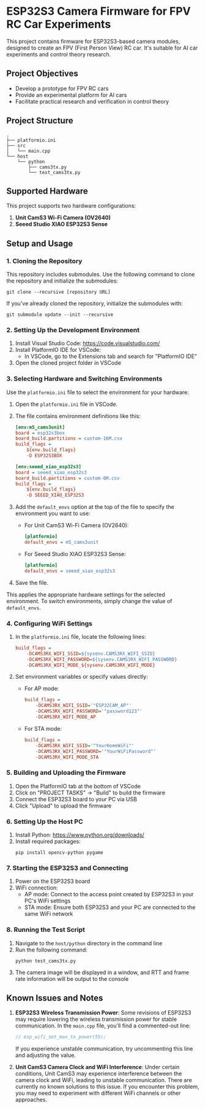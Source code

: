# ESP32S3 Camera Firmware for FPV RC Car Experiments

This project contains firmware for ESP32S3-based camera modules, designed to create an FPV (First Person View) RC car. It's suitable for AI car experiments and control theory research.

## Project Objectives

- Develop a prototype for FPV RC cars
- Provide an experimental platform for AI cars
- Facilitate practical research and verification in control theory

## Project Structure

```
.
├── platformio.ini
├── src
│   └── main.cpp
└── host
    └── python
        ├── cams3tx.py
        └── test_cams3tx.py
```

## Supported Hardware

This project supports two hardware configurations:

1. **Unit CamS3 Wi-Fi Camera (OV2640)**
2. **Seeed Studio XIAO ESP32S3 Sense**

## Setup and Usage

### 1. Cloning the Repository

This repository includes submodules. Use the following command to clone the repository and initialize the submodules:

```
git clone --recursive [repository URL]
```

If you've already cloned the repository, initialize the submodules with:

```
git submodule update --init --recursive
```

### 2. Setting Up the Development Environment

1. Install Visual Studio Code: https://code.visualstudio.com/
2. Install PlatformIO IDE for VSCode:
   - In VSCode, go to the Extensions tab and search for "PlatformIO IDE"
3. Open the cloned project folder in VSCode

### 3. Selecting Hardware and Switching Environments

Use the `platformio.ini` file to select the environment for your hardware:

1. Open the `platformio.ini` file in VSCode.

2. The file contains environment definitions like this:

   ```ini
   [env:m5_cams3unit]
   board = esp32s3box
   board_build.partitions = custom-16M.csv
   build_flags = 
       ${env.build_flags}
       -D ESP32S3BOX

   [env:seeed_xiao_esp32s3]
   board = seeed_xiao_esp32s3
   board_build.partitions = custom-8M.csv
   build_flags = 
       ${env.build_flags}
       -D SEEED_XIAO_ESP32S3
   ```

3. Add the `default_envs` option at the top of the file to specify the environment you want to use:
   - For Unit CamS3 Wi-Fi Camera (OV2640):
     ```ini
     [platformio]
     default_envs = m5_cams3unit
     ```
   - For Seeed Studio XIAO ESP32S3 Sense:
     ```ini
     [platformio]
     default_envs = seeed_xiao_esp32s3
     ```

4. Save the file.

This applies the appropriate hardware settings for the selected environment. To switch environments, simply change the value of `default_envs`.

### 4. Configuring WiFi Settings

1. In the `platformio.ini` file, locate the following lines:

   ```ini
   build_flags = 
       -DCAMS3RX_WIFI_SSID=${sysenv.CAMS3RX_WIFI_SSID}
       -DCAMS3RX_WIFI_PASSWORD=${sysenv.CAMS3RX_WIFI_PASSWORD}
       -DCAMS3RX_WIFI_MODE_${sysenv.CAMS3RX_WIFI_MODE}
   ```

2. Set environment variables or specify values directly:
   - For AP mode:
     ```ini
     build_flags = 
         -DCAMS3RX_WIFI_SSID='"ESP32CAM_AP"'
         -DCAMS3RX_WIFI_PASSWORD='"password123"'
         -DCAMS3RX_WIFI_MODE_AP
     ```
   - For STA mode:
     ```ini
     build_flags = 
         -DCAMS3RX_WIFI_SSID='"YourHomeWiFi"'
         -DCAMS3RX_WIFI_PASSWORD='"YourWiFiPassword"'
         -DCAMS3RX_WIFI_MODE_STA
     ```

### 5. Building and Uploading the Firmware

1. Open the PlatformIO tab at the bottom of VSCode
2. Click on "PROJECT TASKS" → "Build" to build the firmware
3. Connect the ESP32S3 board to your PC via USB
4. Click "Upload" to upload the firmware

### 6. Setting Up the Host PC

1. Install Python: https://www.python.org/downloads/
2. Install required packages:
   ```
   pip install opencv-python pygame
   ```

### 7. Starting the ESP32S3 and Connecting

1. Power on the ESP32S3 board
2. WiFi connection:
   - AP mode: Connect to the access point created by ESP32S3 in your PC's WiFi settings
   - STA mode: Ensure both ESP32S3 and your PC are connected to the same WiFi network

### 8. Running the Test Script

1. Navigate to the `host/python` directory in the command line
2. Run the following command:
   ```
   python test_cams3tx.py
   ```
3. The camera image will be displayed in a window, and RTT and frame rate information will be output to the console

## Known Issues and Notes

1. **ESP32S3 Wireless Transmission Power**: Some revisions of ESP32S3 may require lowering the wireless transmission power for stable communication. In the `main.cpp` file, you'll find a commented-out line:

   ```cpp
   // esp_wifi_set_max_tx_power(55);
   ```

   If you experience unstable communication, try uncommenting this line and adjusting the value. 

2. **Unit CamS3 Camera Clock and WiFi Interference**: Under certain conditions, Unit CamS3 may experience interference between the camera clock and WiFi, leading to unstable communication. There are currently no known solutions to this issue. If you encounter this problem, you may need to experiment with different WiFi channels or other approaches.
